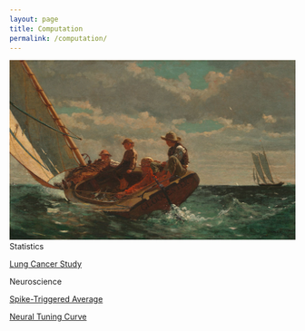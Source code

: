 ```yaml
---
layout: page
title: Computation
permalink: /computation/
---
```


<img src="/image/WinslowHomer.BreezingUp.jpg" alt="homer">

<br>
Statistics

<a href="http://htmlpreview.github.io/?https://github.com/cjharris/datascience/blob/master/computation/lung.html">Lung Cancer Study</a>

Neuroscience

<a href="http://htmlpreview.github.io/?https://github.com/cjharris/datascience/blob/master/computation/sta.html">Spike-Triggered Average</a>

<a href="http://htmlpreview.github.io/?https://github.com/cjharris/datascience/blob/master/computation/tune.html">Neural Tuning Curve</a>
